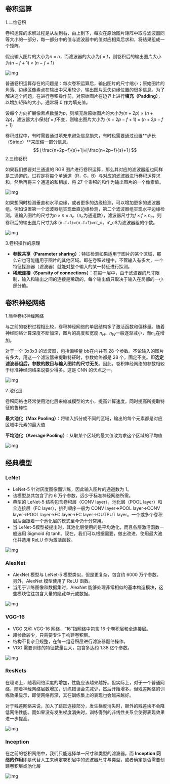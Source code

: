 ## 卷积运算

1.二维卷积

卷积运算的求解过程是从左到右，由上到下，每次在原始图片矩阵中取与滤波器同等大小的一部分，每一部分中的值与滤波器中的值对应相乘后求和，将结果组成一个矩阵。

假设输入图片的大小为$n×n$，而滤波器的大小为$f×f$，则卷积后的输出图片大小为$(n−f+1)×(n−f+1)$

![img](https://i.loli.net/2021/08/02/oAjQbqfurwDtsan.png)

普通卷积运算存在的问题是：每次卷积运算后，输出图片的尺寸缩小；原始图片的角落、边缘区像素点在输出中采用较少，输出图片丢失边缘位置的很多信息。为了解决这个问题，在进行卷积操作前，对原始图片在边界上进行**填充（Padding）**，以增加矩阵的大小。通常将 0 作为填充值。

设每个方向扩展像素点数量为$p$，则填充后原始图片的大小为$(n+2p)×(n+2p)$，滤波器大小保持$f×f$不变，则输出图片大小为 $(n+2p−f+1)×(n+2p−f+1)$

卷积过程中，有时需要通过填充来避免信息损失，有时也需要通过设置**步长（Stride）**来压缩一部分信息。
$$
⌊\frac{n+2p−f}{s}+1⌋×⌊\frac{n+2p−f}{s}+1⌋
$$
2.三维卷积

如果我们想要对三通道的 RGB 图片进行卷积运算，那么其对应的滤波器组也同样是三通道的。过程是将每个单通道（R，G，B）与对应的滤波器进行卷积运算求和，然后再将三个通道的和相加，将 27 个乘积的和作为输出图片的一个像素值。

![img](https://i.loli.net/2021/08/02/NkWiVebrlOf4dQ2.png)

如果想同时检测垂直和水平边缘，或者更多的边缘检测，可以增加更多的滤波器组。例如设置第一个滤波器组实现垂直边缘检测，第二个滤波器组实现水平边缘检测。设输入图片的尺寸为$n×n×n_c$（$n_c$为通道数），滤波器尺寸为$f×f×n_c$，则卷积后的输出图片尺寸为$ (n−f+1)×(n−f+1)×n′_c$，$n′_c$为滤波器组的个数。

![img](https://i.loli.net/2021/08/02/XjicpDbhByIVZeo.png)

3.卷积操作的原理

- **参数共享（Parameter sharing）**：特征检测如果适用于图片的某个区域，那么它也可能适用于图片的其他区域。即在卷积过程中，不管输入有多大，一个特征探测器（滤波器）就能对整个输入的某一特征进行探测。
- **稀疏连接（Sparsity of connections）**：在每一层中，由于滤波器的尺寸限制，输入和输出之间的连接是稀疏的，每个输出值只取决于输入在局部的一小部分值。

## 卷积神经网络

1.简单卷积神经网络

与之前的卷积过程相比较，卷积神经网络的单层结构多了激活函数和偏移量。随着神经网络计算深度不断加深，图片的高度和宽度 $n_H$、$n_W$一般逐渐减小，而$n_c$在增加。

对于一个 3x3x3 的滤波器，包括偏移量 bb在内共有 28 个参数。不论输入的图片有多大，用这一个滤波器来提取特征时，参数始终都是 28 个，固定不变。即**选定滤波器组后，参数的数目与输入图片的尺寸无关**。因此，卷积神经网络的参数相较于标准神经网络来说要少得多。这是 CNN 的优点之一。

![img](https://i.loli.net/2021/08/02/c425dns6QgAzmrT.png)

2.池化层

卷积网络也经常使用池化层来缩减模型的大小，提高计算速度，同时提高所提取特征的鲁棒性

**最大池化（Max Pooling）**：将输入拆分成不同的区域，输出的每个元素都是对应区域中元素的最大值

**平均池化（Average Pooling）**：从取某个区域的最大值改为求这个区域的平均值

![img](https://i.loli.net/2021/08/02/AkOG1FI9uYNVSiX.png)

## 经典模型

### LeNet

- LeNet-5 针对灰度图像而训练，因此输入图片的通道数为 1。
- 该模型总共包含了约 6 万个参数，远少于标准神经网络所需。
- 典型的 LeNet-5 结构包含卷积层（CONV layer），池化层（POOL layer）和全连接层（FC layer），排列顺序一般为 CONV layer->POOL layer->CONV layer->POOL layer->FC layer->FC layer->OUTPUT layer。一个或多个卷积层后面跟着一个池化层的模式至今仍十分常用。
- 当 LeNet-5模型被提出时，其池化层使用的是平均池化，而且各层激活函数一般选用 Sigmoid 和 tanh。现在，我们可以根据需要，做出改进，使用最大池化并选用 ReLU 作为激活函数。

![img](https://i.loli.net/2021/08/02/IJcUaSYs4uQ1vVl.png)

### AlexNet

- AlexNet 模型与 LeNet-5 模型类似，但是更复杂，包含约 6000 万个参数。另外，AlexNet 模型使用了 ReLU 函数。
- 当用于训练图像和数据集时，AlexNet 能够处理非常相似的基本构造模块，这些模块往往包含大量的隐藏单元或数据。

![img](https://i.loli.net/2021/08/02/ZSzqvTtModxWU3K.png)

### VGG-16

- VGG 又称 VGG-16 网络，“16”指网络中包含 16 个卷积层和全连接层。
- 超参数较少，只需要专注于构建卷积层。
- 结构不复杂且规整，在每一组卷积层进行滤波器翻倍操作。
- VGG 需要训练的特征数量巨大，包含多达约 1.38 亿个参数。

![img](https://i.loli.net/2021/08/02/Cl3Mdkr1HoXfe5z.png)

### ResNets

在理论上，随着网络深度的增加，性能应该越来越好。但实际上，对于一个普通网络，随着神经网络层数增加，训练错误会先减少，然后开始增多。但残差网络的训练效果显示，即使网络再深，其在训练集上的表现也会越来越好。

对于残差网络来说，加入了跳跃连接部分，发生梯度消失时，额外的残差块不会降低网络性能。而如果没有发生梯度消失时，训练得到的非线性关系会使得表现效果进一步提高。



![img](https://i.loli.net/2021/08/02/GeLMhaPE9muIjgd.png)

### Inception

在之前的卷积网络中，我们只能选择单一尺寸和类型的滤波器。而 **Inception 网络的作用**即是代替人工来确定卷积层中的滤波器尺寸与类型，或者确定是否需要创建卷积层或池化层

![img](https://i.loli.net/2021/08/02/8wsLWXR1jaAvgKC.png)

